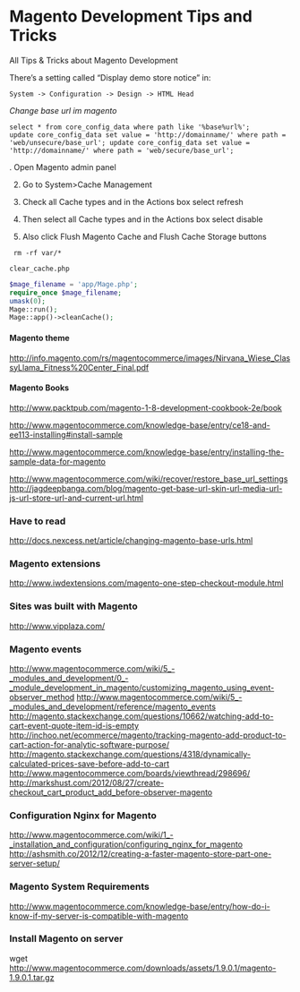 Magento Development Tips and Tricks
===================

All Tips &amp; Tricks about Magento Development

There’s a setting called “Display demo store notice” in: 
```
System -> Configuration -> Design -> HTML Head 
```

*Change base url im magento*
```
select * from core_config_data where path like '%base%url%';
update core_config_data set value = 'http://domainname/' where path = 'web/unsecure/base_url'; update core_config_data set value = 'http://domainname/' where path = 'web/secure/base_url';
```

. Open Magento admin panel

2. Go to System>Cache Management

3. Check all Cache types and in the Actions box select refresh

4. Then select all Cache types and in the Actions box select disable

5. Also click Flush Magento Cache and Flush Cache Storage buttons

```
 rm -rf var/* 
```

```
clear_cache.php
```

```php
$mage_filename = 'app/Mage.php';
require_once $mage_filename;
umask(0);
Mage::run();
Mage::app()->cleanCache();
```


#### Magento theme
http://info.magento.com/rs/magentocommerce/images/Nirvana_Wiese_ClassyLlama_Fitness%20Center_Final.pdf

#### Magento Books
http://www.packtpub.com/magento-1-8-development-cookbook-2e/book

http://www.magentocommerce.com/knowledge-base/entry/ce18-and-ee113-installing#install-sample

http://www.magentocommerce.com/knowledge-base/entry/installing-the-sample-data-for-magento

http://www.magentocommerce.com/wiki/recover/restore_base_url_settings
http://jagdeepbanga.com/blog/magento-get-base-url-skin-url-media-url-js-url-store-url-and-current-url.html

### Have to read
http://docs.nexcess.net/article/changing-magento-base-urls.html
### Magento extensions
http://www.iwdextensions.com/magento-one-step-checkout-module.html
### Sites was built with Magento
http://www.vipplaza.com/


### Magento events
http://www.magentocommerce.com/wiki/5_-_modules_and_development/0_-_module_development_in_magento/customizing_magento_using_event-observer_method
http://www.magentocommerce.com/wiki/5_-_modules_and_development/reference/magento_events
http://magento.stackexchange.com/questions/10662/watching-add-to-cart-event-quote-item-id-is-empty
http://inchoo.net/ecommerce/magento/tracking-magento-add-product-to-cart-action-for-analytic-software-purpose/
http://magento.stackexchange.com/questions/4318/dynamically-calculated-prices-save-before-add-to-cart
http://www.magentocommerce.com/boards/viewthread/298696/
http://markshust.com/2012/08/27/create-checkout_cart_product_add_before-observer-magento

### Configuration Nginx for Magento
http://www.magentocommerce.com/wiki/1_-_installation_and_configuration/configuring_nginx_for_magento
http://ashsmith.co/2012/12/creating-a-faster-magento-store-part-one-server-setup/
### Magento System Requirements
http://www.magentocommerce.com/knowledge-base/entry/how-do-i-know-if-my-server-is-compatible-with-magento

### Install Magento on server
wget http://www.magentocommerce.com/downloads/assets/1.9.0.1/magento-1.9.0.1.tar.gz
